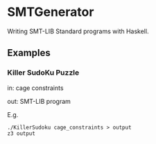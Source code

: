 # SMTGenerator
Writing SMT-LIB Standard programs with Haskell.

## Examples
### Killer SudoKu Puzzle
in: cage constraints

out: SMT-LIB program

E.g.
```
./KillerSudoku cage_constraints > output
z3 output
```